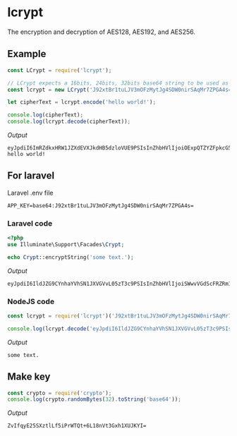 # lcrypt
The encryption and decryption of AES128, AES192, and AES256.

## Example

```javascript
const LCrypt = require('lcrypt');

// LCrypt expects a 16bits, 24bits, 32bits base64 string to be used as key.
const lcrypt = new LCrypt('J92xtBr1tuLJV3mOFzMytJg4SDW0nirSAqMr7ZPGA4s=');

let cipherText = lcrypt.encode('hello world!');

console.log(cipherText);
console.log(lcrypt.decode(cipherText));
```

*Output*

```text
eyJpdiI6ImRZdkxHRW1JZXdEVXJkdHB5dzloVUE9PSIsInZhbHVlIjoiOExpQTZYZFpkcG54VzZQVEtBbVdWQT09IiwibWFjIjoiODhmMTY2OTU2YWYyYzllNjVhNDNiOTUxZWU5ZTQ0OTU3ZjU2ZGYxOGEzOTI1YWJmOTJlNDQ5YjFjOTk0ZTlmZSJ9
hello world!
```

## For laravel

Laravel .env file

```text
APP_KEY=base64:J92xtBr1tuLJV3mOFzMytJg4SDW0nirSAqMr7ZPGA4s=
```

### Laravel code

```php
<?php
use Illuminate\Support\Facades\Crypt;

echo Crypt::encryptString('some text.');
```

*Output*

```text
eyJpdiI6IldJZG9CYnhaYVhSN1JXVGVvL05zT3c9PSIsInZhbHVlIjoiSWwvVGdScFRZRm1KNTVnZnZEamg1Zz09IiwibWFjIjoiY2MzOTFhZmRhMTYxN2E4YWUzNDFhZTEwZGEzYTZlZjkwNzU3MDk0ZGIyODUzNjI1NjA5YjA5MDZkMjU3MWY4YSJ9
```

### NodeJS code

```javascript
const lcrypt = require('lcrypt')('J92xtBr1tuLJV3mOFzMytJg4SDW0nirSAqMr7ZPGA4s=');

console.log(lcrypt.decode('eyJpdiI6IldJZG9CYnhaYVhSN1JXVGVvL05zT3c9PSIsInZhbHVlIjoiSWwvVGdScFRZRm1KNTVnZnZEamg1Zz09IiwibWFjIjoiY2MzOTFhZmRhMTYxN2E4YWUzNDFhZTEwZGEzYTZlZjkwNzU3MDk0ZGIyODUzNjI1NjA5YjA5MDZkMjU3MWY4YSJ9'));
```

*Output*

```text
some text.
```

## Make key

```javascript
const crypto = require('crypto');
console.log(crypto.randomBytes(32).toString('base64'));
```

*Output*

```text
ZvIfqyE25SXztlLf5iPrWTQt+6L18nVt3Gxh1XUJKYI=
```
